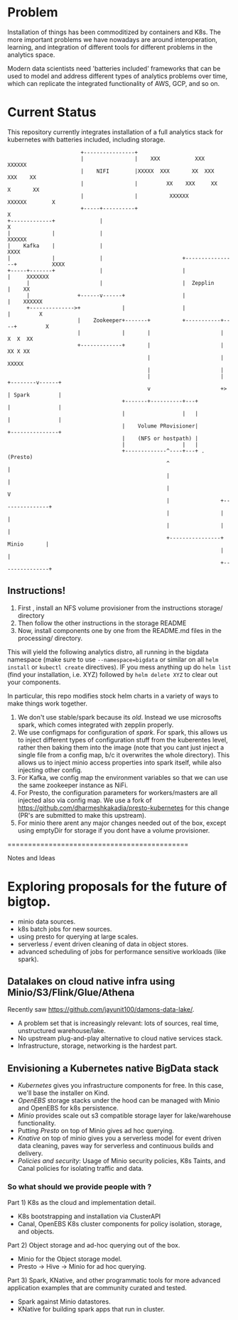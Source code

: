 # Problem

Installation of things has been commoditized by containers and K8s.  The more important
problems we have nowadays are around interoperation, learning, and integration of different
tools for different problems in the analytics space.

Modern data scientists need 'batteries included' frameworks that can be used to model and
address different types of analytics problems over time, which can replicate the integrated
functionality of AWS, GCP, and so on.

# Current Status

This repository currently integrates installation of a full analytics stack for kubernetes
with batteries included, including storage.

```
                       +----------------+
                       |                |    XXX           XXX          XXXXXX
                       |    NIFI        |XXXXX  XXX       XX  XXX     XXX    XX
                       |                |         XX    XXX     XX    X       XX
                       |                |          XXXXXX        XXXXXX        X
                       +-----+----------+                                     X
+-------------+              |                                                X
|             |              |                                                XXXXXX
|    Kafka    |              |                                                      XXXX
|             |              |                         +----------------+           XXXX
+-----+-------+              |                         |                |     XXXXXXX
      |                      |                         |  Zepplin       |    XX
      |               +------v------+                  |                |    XXXXXX
      +-------------->+             |                  |                |         X
                      |    Zookeeper+-------+          +-----------+----+         X
                      |             |       |                      |           X  X  XX
                      +-------------+       |                      |           XX X XX
                                            |                      |            XXXXX
                                            |                      |
                                            |                      |  +--------v------+
                                            v                      +> | Spark         |
                                    +-------+----------+---+          |               |
                                    |                  |   |          |               |
                                    |    Volume PRovisioner|          +---------------+
                                    |    (NFS or hostpath) |
                                    |                  |   |
                                    +-------------^----+---+ .            (Presto)
                                                  ^                          |
                                                  |                          |
                                                  |                          V
                                                  |                +---------------+
                                                  |                |               |
                                                  |                |               |
                                                  +----------------+   Minio       |
                                                                   |               |
                                                                   +---------------+
```


## Instructions!

1. First , install an NFS volume provisioner from the instructions storage/ directory
2. Then follow the other instructions in the storage README
3. Now, install components one by one from the README.md files in the processing/ directory.

This will yield the following analytics distro, all running in the bigdata namespace (make sure to use
`--namespace=bigdata` or similar on all `helm install` or `kubectl create` directives).  IF you mess anything up
do `helm list` (find your installation, i.e. XYZ) followed by `helm delete XYZ`  to clear out your components.

In particular, this repo modifies stock helm charts in a variety of ways to make things work together.

1. We don't use stable/spark because its *old*.  Instead we use microsofts spark, which comes integrated
with zepplin properly.
2. We use configmaps for configuration of *spark*.  For spark, this allows us to inject
different types of configuration stuff from the kuberentes level, rather then baking them into the image (note that 
you cant just inject a single file from a config map, b/c it overwrites the whole directory).  This allows us
to inject minio access properties into spark itself, while also injecting other config.
3. For Kafka, we config map the environment variables so that we can use the same zookeeper instance as 
NiFi.  
4. For Presto, the configuration parameters for workers/masters are all injected also via config map.  We use
a fork of https://github.com/dharmeshkakadia/presto-kubernetes for this change (PR's are submitted to make this upstream).
5. For minio there arent any major changes needed out of the box, except using emptyDir for storage if you dont have
a volume provisioner.

============================================ 

Notes and Ideas


# Exploring proposals for the future of bigtop.

- minio data sources.
- k8s batch jobs for new sources.
- using presto for querying at large scales.
- serverless / event driven cleaning of data in object stores.
- advanced scheduling of jobs for performance sensitive workloads (like spark).

## Datalakes on cloud native infra using Minio/S3/Flink/Glue/Athena

Recently saw https://github.com/jayunit100/damons-data-lake/.
- A problem set that is increasingly relevant: lots of sources, real time, unstructured warehouse/lake.
- No upstream plug-and-play alternative to cloud native services stack.
- Infrastructure, storage, networking is the hardest part.

## Envisioning a Kubernetes native BigData stack

- *Kubernetes*  gives you infrastructure components for free.  In this case, we'll base the installer
on Kind.
- *OpenEBS* storage stacks under the hood can be managed with Minio and OpenEBS for k8s persistence.
- *Minio* provides scale out s3 compatible storage layer for lake/warehouse functionality.
- Putting *Presto* on top of Minio gives ad hoc querying.
- *Knative* on top of minio gives you a serverless model for event driven data cleaning, paves way for
serverless and continuous builds and delivery.
- *Policies and security*: Usage of Minio security policies, K8s Taints, and Canal policies
for isolating traffic and data.

### So what should we provide people with ?

Part 1) K8s as the cloud and implementation detail.

- K8s bootstrapping and installation via ClusterAPI
- Canal, OpenEBS K8s cluster components for policy isolation, storage, and objects.

Part 2) Object storage and ad-hoc querying out of the box.

- Minio for the Object storage model.
- Presto -> Hive -> Minio for ad hoc querying.

Part 3) Spark, KNative, and other programmatic tools for more advanced application
examples that are community curated and tested.

- Spark against Minio datastores.
- KNative for building spark apps that run in cluster.


